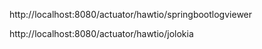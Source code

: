 http://localhost:8080/actuator/hawtio/springbootlogviewer

http://localhost:8080/actuator/hawtio/jolokia